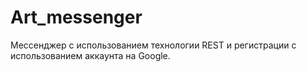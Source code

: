 # Art_messenger

Мессенджер с использованием технологии REST и регистрации с использованием аккаунта на Google.
